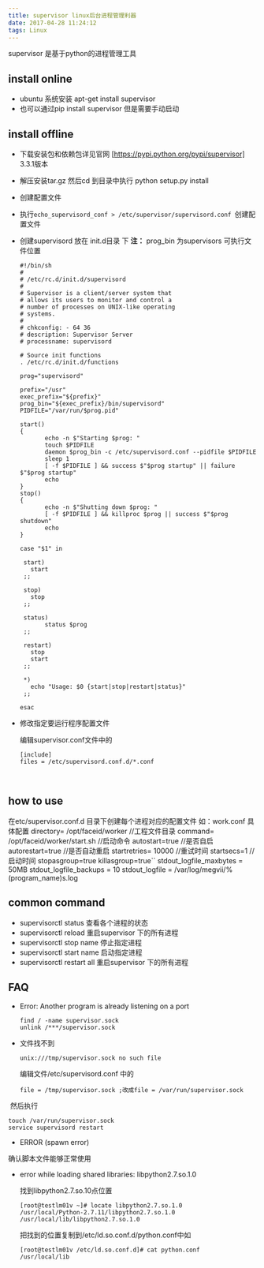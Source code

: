 ```yaml
---
title: supervisor linux后台进程管理利器
date: 2017-04-28 11:24:12
tags: Linux
---
```


supervisor 是基于python的进程管理工具

## install online

- ubuntu 系统安装 apt-get install supervisor
- 也可以通过pip install supervisor 但是需要手动启动
## install offline

- 下载安装包和依赖包详见官网 [https://pypi.python.org/pypi/supervisor] 3.3.1版本

- 解压安装tar.gz  然后cd 到目录中执行 python setup.py install

- 创建配置文件

- 执行`echo_supervisord_conf > /etc/supervisor/supervisord.conf `创建配置文件

- 创建supervisord 放在 init.d目录 下  **注：** prog_bin 为supervisors 可执行文件位置

   <!-- more -->

   ```ssh
   #!/bin/sh
   #
   # /etc/rc.d/init.d/supervisord
   #
   # Supervisor is a client/server system that
   # allows its users to monitor and control a
   # number of processes on UNIX-like operating
   # systems.
   #
   # chkconfig: - 64 36
   # description: Supervisor Server
   # processname: supervisord

   # Source init functions
   . /etc/rc.d/init.d/functions

   prog="supervisord"

   prefix="/usr"
   exec_prefix="${prefix}"
   prog_bin="${exec_prefix}/bin/supervisord"
   PIDFILE="/var/run/$prog.pid"

   start()
   {
          echo -n $"Starting $prog: "
          touch $PIDFILE
          daemon $prog_bin -c /etc/supervisord.conf --pidfile $PIDFILE
          sleep 1
          [ -f $PIDFILE ] && success $"$prog startup" || failure $"$prog startup"
          echo
   }
   stop()
   {
          echo -n $"Shutting down $prog: "
          [ -f $PIDFILE ] && killproc $prog || success $"$prog shutdown"
          echo
   }

   case "$1" in

    start)
      start
    ;;

    stop)
      stop
    ;;

    status)
          status $prog
    ;;

    restart)
      stop
      start
    ;;

    *)
      echo "Usage: $0 {start|stop|restart|status}"
    ;;

   esac
   ```

- 修改指定要运行程序配置文件

   编辑supervisor.conf文件中的

   ```
   [include]
   files = /etc/supervisord.conf.d/*.conf
   ```

 ​

## how to use

在etc/supervisor.conf.d 目录下创建每个进程对应的配置文件 如：work.conf
具体配置
	directory= /opt/faceid/worker            //工程文件目录
	command= /opt/faceid/worker/start.sh  //启动命令
	autostart=true                                           //是否自启
	autorestart=true                                        //是否自动重启
	startretries= 10000                                  //重试时间
	startsecs=1                                                //启动时间
	stopasgroup=true
	killasgroup=true``
	stdout_logfile_maxbytes = 50MB
	stdout_logfile_backups = 10
	stdout_logfile = /var/log/megvii/%(program_name)s.log
## common command

- supervisorctl status 查看各个进程的状态
- supervisorctl reload 重启supervisor 下的所有进程
- supervisorctl stop name 停止指定进程
- supervisorctl start name 启动指定进程
- supervisorctl restart all  重启supervisor 下的所有进程


## FAQ

- Error: Another program is already listening on a port

  ```ssh
  find / -name supervisor.sock
  unlink /***/supervisor.sock
  ```

- 文件找不到

   `unix:///tmp/supervisor.sock no such file`

  编辑文件/etc/supervisord.conf  中的

  ```
  file = /tmp/supervisor.sock ;改成file = /var/run/supervisor.sock
  ```

​	然后执行

```ssh
touch /var/run/supervisor.sock
service supervisord restart
```

-  ERROR (spawn error)

  确认脚本文件能够正常使用

- error while loading shared libraries: libpython2.7.so.1.0

  找到libpython2.7.so.10点位置

  ```ssh
  [root@testlm01v ~]# locate libpython2.7.so.1.0
  /usr/local/Python-2.7.11/libpython2.7.so.1.0
  /usr/local/lib/libpython2.7.so.1.0
  ```

  把找到的位置复制到/etc/ld.so.conf.d/python.conf中如

  ```
  [root@testlm01v /etc/ld.so.conf.d]# cat python.conf 
  /usr/local/lib
  ```
